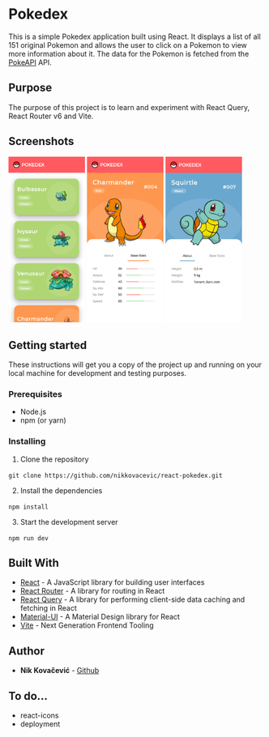 # Pokedex

This is a simple Pokedex application built using React. It displays a list of all 151 original Pokemon and allows the user to click on a Pokemon to view more information about it. The data for the Pokemon is fetched from the [PokeAPI](https://pokeapi.co/docs/v2) API.

## Purpose

The purpose of this project is to learn and experiment with React Query, React Router v6 and Vite.

## Screenshots

<p float="middle">
<img src="screenshots/mobilelistview.PNG" width='30%' alt='List of pokemon screenshot'>
<img src="screenshots/mobilestats.PNG" width='30%' alt='Pokemon stats screenshot'>
<img src="screenshots/mobileabout.PNG" width='30%' alt='About pokemon screenshot'>
</p>

## Getting started

These instructions will get you a copy of the project up and running on your local machine for development and testing purposes.

### Prerequisites

- Node.js
- npm (or yarn)

### Installing

1. Clone the repository

`git clone https://github.com/nikkovacevic/react-pokedex.git`

2. Install the dependencies

`npm install`

3. Start the development server

`npm run dev`

## Built With

- [React](https://reactjs.org/) - A JavaScript library for building user interfaces
- [React Router](https://reactrouter.com/) - A library for routing in React
- [React Query](https://github.com/tannerlinsley/react-query) - A library for performing client-side data caching and fetching in React
- [Material-UI](https://material-ui.com/) - A Material Design library for React
- [Vite](https://vitejs.dev/) - Next Generation Frontend Tooling

## Author

- **Nik Kovačević** - [Github](https://github.com/nikkovacevic)

## To do...

- react-icons
- deployment
